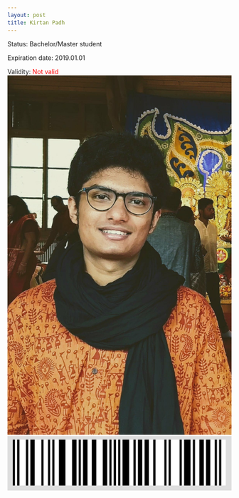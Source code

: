 ```yaml
---
layout: post
title: Kirtan Padh
---
```


Status: Bachelor/Master student

Expiration date: 2019.01.01

Validity: <font color="red"> Not valid</font> 
![](/members/img/Kirtan_Padh.png)
![](/members/img/bar.png)
